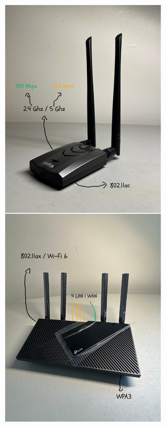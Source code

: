 <img src="/pictures/adapter.jpg" alt="adapter" width="800px">

<img src="/pictures/router.jpg" alt="router" width="800px">


